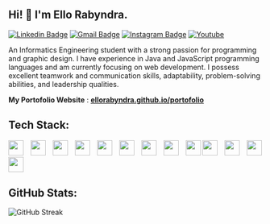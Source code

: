 ## Hi! 👋 I'm Ello Rabyndra.

[![Linkedin Badge](https://img.shields.io/badge/-LinkedIn-blue?style=flat-square&logo=Linkedin&logoColor=white&link=https://linkedin.com/in/ello-rabyndra/)](https://linkedin.com/in/ello-rabyndra/)
[![Gmail Badge](https://img.shields.io/badge/-Gmail-d14836?style=flat-square&logo=Gmail&logoColor=white&link=mailto:ellorabyndra123@gmail.com)](mailto:ellorabyndra123@gmail.com)
[![Instagram Badge](https://img.shields.io/badge/-Instagram-e4405f?style=flat-square&logo=Instagram&logoColor=white&link=https://www.instagram.com/ellorabyndra/)](https://www.instagram.com/ellorabyndra/)
[![Youtube](https://img.shields.io/badge/-Youtube-ed3d26?style=flat-square&logo=Youtube&logoColor=white&link=https://www.youtube.com/@ElloRabyndra)](https://www.youtube.com/@ElloRabyndra)


An Informatics Engineering student with a strong passion for programming and graphic design. I have experience in Java and JavaScript programming languages and am currently focusing on web development. I possess excellent teamwork and communication skills, adaptability, problem-solving abilities, and leadership qualities.


 **My Portofolio Website** : [**ellorabyndra.github.io/portofolio**](https://ellorabyndra.github.io/portofolioV2/)

## Tech Stack:

<p align="left">
  <img src="https://cdn.jsdelivr.net/gh/devicons/devicon/icons/html5/html5-original.svg" width="30px" style="margin-right: 10px"/>
  <img src="https://cdn.jsdelivr.net/gh/devicons/devicon/icons/css3/css3-original.svg" width="30px" style="margin-right: 10px"/>
  <img src="https://cdn.jsdelivr.net/gh/devicons/devicon/icons/javascript/javascript-original.svg" width="30px" style="margin-right: 10px"/>
  <img src="https://cdn.jsdelivr.net/gh/devicons/devicon/icons/java/java-original.svg" width="30px" style="margin-right: 10px"/>
  <img src="https://cdn.jsdelivr.net/gh/devicons/devicon/icons/php/php-original.svg" width="30px" style="margin-right: 10px"/>
  <img src="https://cdn.jsdelivr.net/gh/devicons/devicon/icons/mysql/mysql-original.svg" width="30px" style="margin-right: 10px"/>
  <img src="https://cdn.jsdelivr.net/gh/devicons/devicon/icons/react/react-original.svg" width="30px" style="margin-right: 10px"/>
  <img src="https://cdn.jsdelivr.net/gh/devicons/devicon/icons/nodejs/nodejs-original.svg" width="30px" style="margin-right: 10px"/>
  <img src="https://img.shields.io/badge/-404D59?style=flat&logo=express&logoColor=white" height="30px"/>
  <img src="https://cdn.jsdelivr.net/gh/devicons/devicon/icons/git/git-original.svg" width="30px" style="margin-right: 10px"/>
  <img src="https://cdn.jsdelivr.net/gh/devicons/devicon/icons/nodejs/nodejs-original.svg" width="30px" style="margin-right: 10px"/>
  <img src="https://img.shields.io/badge/-404D59?style=flat&logo=express&logoColor=white" height="30px"/>
  <img src="https://cdn.jsdelivr.net/gh/devicons/devicon/icons/git/git-original.svg" width="30px" style="margin-right: 10px"/>
</p>

## GitHub Stats:

![GitHub Streak](https://nirzak-streak-stats.vercel.app/?user=ElloRabyndra&theme=dark&hide_border=false)
